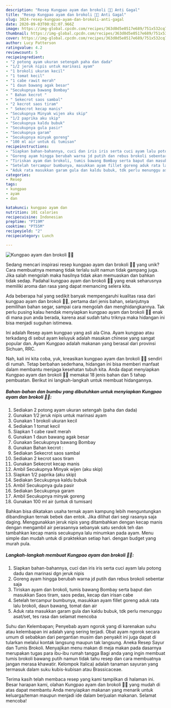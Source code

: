 ```yaml
---
description: "Resep Kungpao ayam dan brokoli 🐔🥦 Anti Gagal"
title: "Resep Kungpao ayam dan brokoli 🐔🥦 Anti Gagal"
slug: 3024-resep-kungpao-ayam-dan-brokoli-anti-gagal
date: 2020-09-03T00:02:07.966Z
image: https://img-global.cpcdn.com/recipes/363d0d5e0517e689/751x532cq70/kungpao-ayam-dan-brokoli-🐔🥦-foto-resep-utama.jpg
thumbnail: https://img-global.cpcdn.com/recipes/363d0d5e0517e689/751x532cq70/kungpao-ayam-dan-brokoli-🐔🥦-foto-resep-utama.jpg
cover: https://img-global.cpcdn.com/recipes/363d0d5e0517e689/751x532cq70/kungpao-ayam-dan-brokoli-🐔🥦-foto-resep-utama.jpg
author: Lucy Patterson
ratingvalue: 4.2
reviewcount: 5
recipeingredient:
- "2 potong ayam ukuran setengah paha dan dada"
- "1/2 jeruk nipis untuk marinasi ayam"
- "1 brokoli ukuran kecil"
- "1 tomat kecil"
- "1 cabe rawit merah"
- "1 daun bawang agak besar"
- "Secukupnya bawang Bombay"
- " Bahan kecrot "
- " Sekecrot saos sambal"
- "2 kecrot saos tiram"
- " Sekecrot kecap manis"
- "Secukupnya Minyak wijen aku skip"
- "1/2 paprika aku skip"
- "Secukupnya kaldu bubuk"
- "Secukupnya gula pasir"
- "Secukupnya garam"
- "Secukupnya minyak goreng"
- "100 ml air untuk di tumisan"
recipeinstructions:
- "Siapkan bahan-bahannya, cuci dan iris iris serta cuci ayam lalu potong dadu dan marinasi dgn jeruk nipis"
- "Goreng ayam hingga berubah warna jd putih dan rebus brokoli sebentar saja"
- "Tiriskan ayam dan brokoli, tumis bawang Bombay serta baput dan masukkan Saos tiram, saos pedas, kecap dan irisan cabe"
- "Setelah tercampur bumbunya, masukkan ayam fillet goreng aduk rata lalu brokoli, daun bawang, tomat dan air"
- "Aduk rata masukkan garam gula dan kaldu bubuk, tdk perlu menunggu asat/set, tes rasa dan selamat mencoba"
categories:
- Resep
tags:
- kungpao
- ayam
- dan

katakunci: kungpao ayam dan 
nutrition: 101 calories
recipecuisine: Indonesian
preptime: "PT19M"
cooktime: "PT55M"
recipeyield: "2"
recipecategory: Lunch

---
```



![Kungpao ayam dan brokoli 🐔🥦](https://img-global.cpcdn.com/recipes/363d0d5e0517e689/751x532cq70/kungpao-ayam-dan-brokoli-🐔🥦-foto-resep-utama.jpg)

Sedang mencari inspirasi resep kungpao ayam dan brokoli 🐔🥦 yang unik? Cara membuatnya memang tidak terlalu sulit namun tidak gampang juga. Jika salah mengolah maka hasilnya tidak akan memuaskan dan bahkan tidak sedap. Padahal kungpao ayam dan brokoli 🐔🥦 yang enak seharusnya memiliki aroma dan rasa yang dapat memancing selera kita.

Ada beberapa hal yang sedikit banyak mempengaruhi kualitas rasa dari kungpao ayam dan brokoli 🐔🥦, pertama dari jenis bahan, selanjutnya pemilihan bahan segar, sampai cara mengolah dan menghidangkannya. Tak perlu pusing kalau hendak menyiapkan kungpao ayam dan brokoli 🐔🥦 enak di mana pun anda berada, karena asal sudah tahu triknya maka hidangan ini bisa menjadi suguhan istimewa.

Ini adalah Resep ayam kungpao yang asli ala Cina. Ayam kungpao atau terkadang di sebut ayam keluyuk adalah masakan chinese yang sangat popular dan. Ayam Kungpao adalah makanan yang berasal dari provinsi Sichuan, RRC.


Nah, kali ini kita coba, yuk, kreasikan kungpao ayam dan brokoli 🐔🥦 sendiri di rumah. Tetap berbahan sederhana, hidangan ini bisa memberi manfaat dalam membantu menjaga kesehatan tubuh kita. Anda dapat menyiapkan Kungpao ayam dan brokoli 🐔🥦 memakai 18 jenis bahan dan 5 tahap pembuatan. Berikut ini langkah-langkah untuk membuat hidangannya.

<!--inarticleads1-->

##### Bahan-bahan dan bumbu yang dibutuhkan untuk menyiapkan Kungpao ayam dan brokoli 🐔🥦:

1. Sediakan 2 potong ayam ukuran setengah (paha dan dada)
1. Gunakan 1/2 jeruk nipis untuk marinasi ayam
1. Gunakan 1 brokoli ukuran kecil
1. Sediakan 1 tomat kecil
1. Siapkan 1 cabe rawit merah
1. Gunakan 1 daun bawang agak besar
1. Gunakan Secukupnya bawang Bombay
1. Gunakan  Bahan kecrot :
1. Sediakan  Sekecrot saos sambal
1. Sediakan 2 kecrot saos tiram
1. Gunakan  Sekecrot kecap manis
1. Ambil Secukupnya Minyak wijen (aku skip)
1. Siapkan 1/2 paprika (aku skip)
1. Sediakan Secukupnya kaldu bubuk
1. Ambil Secukupnya gula pasir
1. Sediakan Secukupnya garam
1. Ambil Secukupnya minyak goreng
1. Gunakan 100 ml air (untuk di tumisan)


Bahkan bisa dikatakan usaha ternak ayam kampung lebih menguntungkan dibandingkan ternak bebek dan entok. Jika dilihat dari segi rasanya saja daging. Menggunakkan jeruk nipis yang ditambahkan dengan kecap manis dengan mengambil air perasannya sebanyak satu sendok teh dan tambahkan kecap manis secukupnya lalu minumkan pada ayam. Menu simple dan mudah untuk di praktekkan setiap hari. dengan budget yang murah pula. 

<!--inarticleads2-->

##### Langkah-langkah membuat Kungpao ayam dan brokoli 🐔🥦:

1. Siapkan bahan-bahannya, cuci dan iris iris serta cuci ayam lalu potong dadu dan marinasi dgn jeruk nipis
1. Goreng ayam hingga berubah warna jd putih dan rebus brokoli sebentar saja
1. Tiriskan ayam dan brokoli, tumis bawang Bombay serta baput dan masukkan Saos tiram, saos pedas, kecap dan irisan cabe
1. Setelah tercampur bumbunya, masukkan ayam fillet goreng aduk rata lalu brokoli, daun bawang, tomat dan air
1. Aduk rata masukkan garam gula dan kaldu bubuk, tdk perlu menunggu asat/set, tes rasa dan selamat mencoba


Suhu dan Kelembapan; Penyebab ayam ngorok yang di karenakan suhu atau kelembapan ini adalah yang sering terjadi. Obat ayam ngorok secara umum di sebabkan dari pergantian musim dan penyakit ini juga dapat di tularkan melalui kontak langsung maupun tak langsung. Aneka Resep Sayur dan Tumis Brokoli. Menyajikan menu makan di meja makan pada dasarnya merupakan tugas para ibu-ibu rumah tangga Bagi anda yang ingin membuat tumis brokoli bawang putih namun tidak tahu resep dan cara membuatnya jangan merasa khawatir. Kelompok Italica) adalah tanaman sayuran yang termasuk dalam suku kubis-kubisan atau Brassicaceae. 

Terima kasih telah membaca resep yang kami tampilkan di halaman ini. Besar harapan kami, olahan Kungpao ayam dan brokoli 🐔🥦 yang mudah di atas dapat membantu Anda menyiapkan makanan yang menarik untuk keluarga/teman maupun menjadi ide dalam berjualan makanan. Selamat mencoba!
